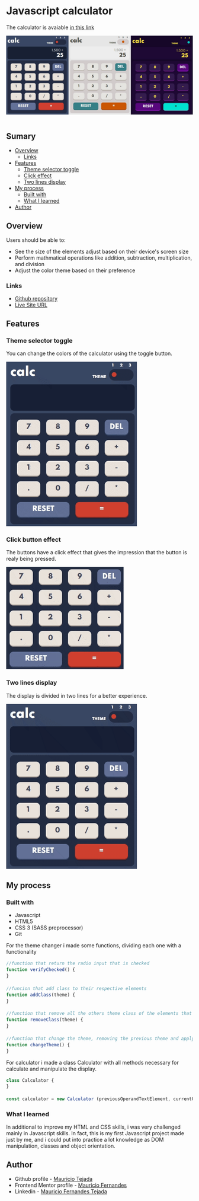 # Javascript calculator

The calculator is avaiable [in this link](https://mauricio-tejada.github.io/Calculator/)

<img style="display: block; margin-left: auto; margin-rigth: auto;" src="./images/screenshots/calculator-themes.jpg">

<br>

## Sumary

- [Overview](#overview)
  - [Links](#links)
- [Features](#features)
  - [Theme selector toggle](#theme-selector-toggle)
  - [Click effect](#click-button-effect)
  - [Two lines display](#two-lines-display)
- [My process](#my-process)
  - [Built with](#built-with)
  - [What I learned](#what-i-learned)
- [Author](#author)
## Overview

Users should be able to:

- See the size of the elements adjust based on their device's screen size
- Perform mathmatical operations like addition, subtraction, multiplication, and division
- Adjust the color theme based on their preference

### Links

- [Github repository](https://github.com/mauricio-tejada/Calculator)
- [Live Site URL](https://mauricio-tejada.github.io/Calculator/)

## Features

### Theme selector toggle

You can change the colors of the calculator using the toggle button.

![](./images/screenshots/theme-toggle.gif)

### Click button effect

The buttons have a click effect that gives the impression that the button is realy being pressed.

![](./images/screenshots/click-btn.gif)
### Two lines display

The display is divided in two lines for a better experience.

![](./images/screenshots/two-line-screen.gif)


## My process
### Built with

- Javascript
- HTML5
- CSS 3 (SASS preprocessor)
- Git

For the theme changer i made some functions, dividing each one with a functionality

```js
//function that return the radio input that is checked
function verifyChecked() {
}

//funcion that add class to their respective elements
function addClass(theme) {
}

//function that remove all the others theme class of the elements that will receive a new theme class
function removeClass(theme) {  
}

//function that change the theme, removing the previous theme and applying the new
function changeTheme() {
}
```

For calculator i made a class Calculator with all methods necessary for calculate and manipulate the display.

```js
class Calculator {
}

const calculator = new Calculator (previousOperandTextElement, currentOperandTextElement)
```
### What I learned

In additional to improve my HTML and CSS skills, i was very challenged mainly in Javascript skills. In fact, this is my first Javascript project made just by me, and i could put into practice a lot knowledge as DOM manipulation, classes and object orientation.




## Author

- Github profile - [Mauricio Tejada](https://github.com/mauricio-tejada)
- Frontend Mentor profile - [Mauricio Fernandes](https://www.frontendmentor.io/profile/mauricio-tejada)
- Linkedin - [Mauricio Fernandes Tejada](https://www.linkedin.com/in/mauricio-tfernandes/)

